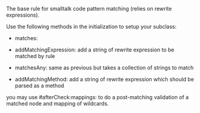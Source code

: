 The base rule for smalltalk code pattern matching (relies on rewrite expressions).

Use the following methods in the initialization to setup your subclass:

- matches:
- addMatchingExpression:
	add a string of rewrite expression to be matched by rule

- matchesAny:
	same as previous but takes a collection of strings to match
	
- addMatchingMethod:
	add a string of rewrite expression which should be parsed as a method
	
you may use #afterCheck:mappings: to do a post-matching validation of a matched node and mapping of wildcards.